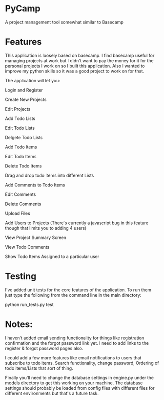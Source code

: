 PyCamp
======

A project management tool somewhat similar to Basecamp

Features
========

This application is loosely based on basecamp. I find basecamp useful for managing projects at work but I didn't want to pay the money for it for the personal projects I work on so I built this application. Also I wanted to improve my python skills so it was a good project to work on for that.

The application will let you:

Login and Register

Create New Projects

Edit Projects

Add Todo Lists

Edit Todo Lists

Delgete Todo Lists

Add Todo Items

Edit Todo Items

Delete Todo Items

Drag and drop todo items into different Lists

Add Comments to Todo Items

Edit Comments

Delete Comments

Upload Files

Add Users to Projects (There's currently a javascript bug in this feature though that limits you to adding 4 users)

View Project Summary Screen

View Todo Comments

Show Todo Items Assigned to a particular user

Testing
=======

I've added unit tests for the core features of the application. To run them just type the following from the command line in the main directory:

python run_tests.py test

Notes:
======

I haven't added email sending functionality for things like registration confirmation and the forgot password link yet. I need to add links to the register & forgot password pages also.

I could add a few more features like email notifications to users that subscribe to todo items. Search functionality, change password, Ordering of todo items/Lists that sort of thing.

Finally you'll need to change the database settings in engine.py under the models directory to get this working on your machine. The database settings should probably be loaded from config files with different files for different environments but that's a future task.
